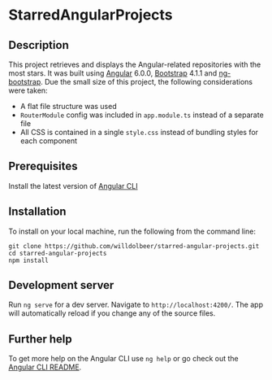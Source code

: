 # StarredAngularProjects

## Description

This project retrieves and displays the Angular-related repositories with the most stars. It was built using [Angular](https://github.com/angular/angular) 6.0.0, [Bootstrap](https://github.com/twbs/bootstrap) 4.1.1 and [ng-bootstrap](https://github.com/ng-bootstrap/ng-bootstrap). Due the small size of this project, the following considerations were taken:

- A flat file structure was used
- `RouterModule` config was included in `app.module.ts` instead of a separate file
- All CSS is contained in a single `style.css` instead of bundling styles for each component

## Prerequisites

Install the latest version of [Angular CLI](https://github.com/angular/angular-cli)

## Installation

To install on your local machine, run the following from the command line:

    git clone https://github.com/willdolbeer/starred-angular-projects.git
    cd starred-angular-projects
    npm install
    
## Development server

Run `ng serve` for a dev server. Navigate to `http://localhost:4200/`. The app will automatically reload if you change any of the source files.

## Further help

To get more help on the Angular CLI use `ng help` or go check out the [Angular CLI README](https://github.com/angular/angular-cli/blob/master/README.md).
